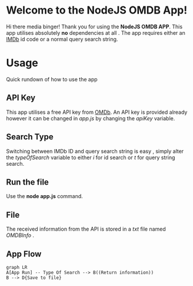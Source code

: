 # Welcome to the NodeJS OMDB App!

Hi there media binger! Thank you for using the **NodeJS OMDB APP**. This app utilises absolutely **no** dependencies at all . The app requires either an [IMDb](https://www.imdb.com/) id code or a normal query search string.


# Usage

Quick rundown of how to use the app

## API Key

This app utilises a free API key from [OMDb](http://www.omdbapi.com/). An API key is provided already however it can be changed in *app.js* by changing the *apiKey* variable.

## Search Type

Switching between  IMDb ID and query search string is easy , simply alter the *typeOfSearch* variable to either *i* for id search or *t* for query string search.

## Run the file

Use the **node app.js** command.

## File

The received information from the API is stored in a *txt* file named *OMDBInfo* .

## App Flow


```mermaid
graph LR
A[App Run] -- Type Of Search --> B((Return information))
B --> D{Save to file}

```